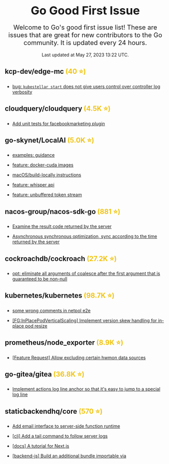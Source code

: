 <h1 align='center'><span style='font-size:36px;'>Go Good First Issue</span></h1>

<div align='center' style='font-size:20px;'>Welcome to Go's good first issue list! These are issues that are great for new contributors to the Go community. It is updated every 24 hours.</div> <br>



<div align='center'>Last updated at May 27, 2023 13:22 UTC.</div>


## kcp-dev/edge-mc <span style='color:#F1C40F'>(40 ⭐️)</span>

- [bug: `kubestellar start` does not give users control over controller log verbosity](https://github.com/kcp-dev/edge-mc/issues/399)


## cloudquery/cloudquery <span style='color:#F1C40F'>(4.5K ⭐️)</span>

- [Add unit tests for facebookmarketing plugin](https://github.com/cloudquery/cloudquery/issues/11024)


## go-skynet/LocalAI <span style='color:#F1C40F'>(5.0K ⭐️)</span>

- [examples: guidance](https://github.com/go-skynet/LocalAI/issues/304)

- [feature: docker-cuda images](https://github.com/go-skynet/LocalAI/issues/280)

- [macOS/build-locally instructions](https://github.com/go-skynet/LocalAI/issues/101)

- [feature: whisper api](https://github.com/go-skynet/LocalAI/issues/138)

- [feature: unbuffered token stream](https://github.com/go-skynet/LocalAI/issues/109)


## nacos-group/nacos-sdk-go <span style='color:#F1C40F'>(881 ⭐️)</span>

- [Examine the result code returned by the server](https://github.com/nacos-group/nacos-sdk-go/issues/619)

- [Asynchronous synchronous optimization, sync according to the time returned by the server](https://github.com/nacos-group/nacos-sdk-go/issues/618)


## cockroachdb/cockroach <span style='color:#F1C40F'>(27.2K ⭐️)</span>

- [opt: eliminate all arguments of coalesce after the first argument that is guaranteed to be non-null](https://github.com/cockroachdb/cockroach/issues/103596)


## kubernetes/kubernetes <span style='color:#F1C40F'>(98.7K ⭐️)</span>

- [some wrong comments in netpol e2e](https://github.com/kubernetes/kubernetes/issues/118263)

- [[FG:InPlacePodVerticalScaling] Implement version skew handling for in-place pod resize](https://github.com/kubernetes/kubernetes/issues/117767)


## prometheus/node_exporter <span style='color:#F1C40F'>(8.9K ⭐️)</span>

- [[Feature Request] Allow excluding certain hwmon data sources](https://github.com/prometheus/node_exporter/issues/2681)


## go-gitea/gitea <span style='color:#F1C40F'>(36.8K ⭐️)</span>

- [Implement actions log line anchor so that it's easy to jump to a special log line](https://github.com/go-gitea/gitea/issues/24593)


## staticbackendhq/core <span style='color:#F1C40F'>(570 ⭐️)</span>

- [Add email interface to server-side function runtime](https://github.com/staticbackendhq/core/issues/84)

- [[cli] Add a tail command to follow server logs](https://github.com/staticbackendhq/core/issues/85)

- [[docs] A tutorial for Next.js](https://github.com/staticbackendhq/core/issues/83)

- [[backend-js] Build an additional bundle importable via <script> tag](https://github.com/staticbackendhq/core/issues/81)

- [Database provider tests clean-up](https://github.com/staticbackendhq/core/issues/80)


## jesseduffield/lazygit <span style='color:#F1C40F'>(35.2K ⭐️)</span>

- [Branch Whitespace Char Option](https://github.com/jesseduffield/lazygit/issues/2663)

- [Is it possible to delete remote tags?](https://github.com/jesseduffield/lazygit/issues/2635)

- [Git fast forward branch to remote fails when there's the same tag name](https://github.com/jesseduffield/lazygit/issues/2625)

- [docs: document what lazygit dependency means](https://github.com/jesseduffield/lazygit/issues/2606)


## meshery/meshery <span style='color:#F1C40F'>(2.2K ⭐️)</span>

- [[CI] [Testing] Meshery Test plan link & guidelines for using it to "Continuous Integration / DevOps" template (.github/ISSUE_TEMPLATE/ci.md)](https://github.com/meshery/meshery/issues/7738)

- [Add dark mode support to dialogs in lifecycle page](https://github.com/meshery/meshery/issues/7697)


## kubernetes/test-infra <span style='color:#F1C40F'>(3.6K ⭐️)</span>

- [Sample manifests store minio credentials in cleartext](https://github.com/kubernetes/test-infra/issues/29455)


## prysmaticlabs/prysm <span style='color:#F1C40F'>(3.1K ⭐️)</span>

- [Re-enable Slasher E2E Test](https://github.com/prysmaticlabs/prysm/issues/12415)


## keptn/lifecycle-toolkit <span style='color:#F1C40F'>(83 ⭐️)</span>

- [Update "Intro to KLT"](https://github.com/keptn/lifecycle-toolkit/issues/1467)

- [Add xrefs between yaml-crd-ref pages and crd-ref pages](https://github.com/keptn/lifecycle-toolkit/issues/1465)

- [reflect StatefulSets and DaemonSets in "Integrate" page](https://github.com/keptn/lifecycle-toolkit/issues/1451)

- [[research] Can KLT be run in code spaces & tutorial in Jupyter Notebooks](https://github.com/keptn/lifecycle-toolkit/issues/1441)

- [Apps Page Text needs tweaked](https://github.com/keptn/lifecycle-toolkit/issues/1311)

- [readme should point to website not repo](https://github.com/keptn/lifecycle-toolkit/issues/1327)

- [[Metrics] Add new "Keptn Metric Providers" heading](https://github.com/keptn/lifecycle-toolkit/issues/1315)

- [Apps Page Needs Expansion ](https://github.com/keptn/lifecycle-toolkit/issues/1310)


## woodpecker-ci/woodpecker <span style='color:#F1C40F'>(2.6K ⭐️)</span>

- [User Secrets](https://github.com/woodpecker-ci/woodpecker/issues/1739)

- [Add terminology glossary to to the docs](https://github.com/woodpecker-ci/woodpecker/issues/1724)


## parca-dev/parca-agent <span style='color:#F1C40F'>(322 ⭐️)</span>

- [local-test/debugging: Scrape agents pprof endpoints for memory profiles](https://github.com/parca-dev/parca-agent/issues/1674)

- [local-test/debugging: Add and configure Jaeger to local cluster setup for testing/debugging](https://github.com/parca-dev/parca-agent/issues/1663)

- [local-test/debugging: Add and configure Loki to local cluster setup for testing/debugging](https://github.com/parca-dev/parca-agent/issues/1662)


## sourcegraph/sourcegraph <span style='color:#F1C40F'>(7.9K ⭐️)</span>

- [Cody: Open context search results links as workspace file](https://github.com/sourcegraph/sourcegraph/issues/51490)


## k8sgpt-ai/k8sgpt <span style='color:#F1C40F'>(2.4K ⭐️)</span>

- [[Feature]: Enhance Auth command](https://github.com/k8sgpt-ai/k8sgpt/issues/388)

- [[Feature]: Guide to writing an integration ](https://github.com/k8sgpt-ai/k8sgpt/issues/360)

- [[Feature]: Help wanted: Bring Trivy integration settings into config](https://github.com/k8sgpt-ai/k8sgpt/issues/359)


## stv0g/cunicu <span style='color:#F1C40F'>(78 ⭐️)</span>

- [Create Nix package](https://github.com/stv0g/cunicu/issues/145)


## pactus-project/pactus <span style='color:#F1C40F'>(32 ⭐️)</span>

- [Reset config file to default when user deletes it](https://github.com/pactus-project/pactus/issues/478)


## kubernetes/ingress-nginx <span style='color:#F1C40F'>(15.0K ⭐️)</span>

- [Not run all of our CI tests on documentation updates or changes to markdown](https://github.com/kubernetes/ingress-nginx/issues/9953)


## lf-edge/ekuiper <span style='color:#F1C40F'>(1.0K ⭐️)</span>

- [Call for function implementations](https://github.com/lf-edge/ekuiper/issues/1869)


## oboukili/terraform-provider-argocd <span style='color:#F1C40F'>(276 ⭐️)</span>

- [support for `ignoreMissingValueFiles` helm application parameter](https://github.com/oboukili/terraform-provider-argocd/issues/287)


## thanos-io/thanos <span style='color:#F1C40F'>(11.8K ⭐️)</span>

- [Rules UI show recording rules in wrong order](https://github.com/thanos-io/thanos/issues/6360)


## milvus-io/milvus <span style='color:#F1C40F'>(19.0K ⭐️)</span>

- [[Feature]: Adding rate limiting to the Flush API](https://github.com/milvus-io/milvus/issues/24346)

- [[Enhancement]: Use generic to simplify XXclient code ](https://github.com/milvus-io/milvus/issues/24196)

- [[Enhancement]: Add linter to finds structures with uninitialized fields](https://github.com/milvus-io/milvus/issues/24215)

- [[Feature]: Support ALL, ANY for Array types](https://github.com/milvus-io/milvus/issues/23867)


## kserve/modelmesh-serving <span style='color:#F1C40F'>(135 ⭐️)</span>

- [Add note to install docs to use doc for latest released version](https://github.com/kserve/modelmesh-serving/issues/366)


## terrastruct/d2 <span style='color:#F1C40F'>(13.5K ⭐️)</span>

- [3d sides don't respect theme](https://github.com/terrastruct/d2/issues/1337)


## etcd-io/etcd <span style='color:#F1C40F'>(43.5K ⭐️)</span>

- [Introduce linting for actions workflow files](https://github.com/etcd-io/etcd/issues/15955)


## openziti/ziti <span style='color:#F1C40F'>(1.1K ⭐️)</span>

- [Handle GITHUB errors in quickstart](https://github.com/openziti/ziti/issues/1122)

- [getZiti should not re-download the binary](https://github.com/openziti/ziti/issues/1116)


## containers/podman <span style='color:#F1C40F'>(18.0K ⭐️)</span>

- [Container completions broken when inspecting without specifying `container` in the command](https://github.com/containers/podman/issues/18672)

- [Invalid "Last Up" time in HyperV ](https://github.com/containers/podman/issues/18522)


## googleapis/api-linter <span style='color:#F1C40F'>(470 ⭐️)</span>

- [AIP-213: disallow cross-API dependencies](https://github.com/googleapis/api-linter/issues/1153)


## temporalio/temporal <span style='color:#F1C40F'>(7.2K ⭐️)</span>

- [Allow zero port in config](https://github.com/temporalio/temporal/issues/4329)


## ava-labs/avalanchego <span style='color:#F1C40F'>(1.8K ⭐️)</span>

- [Add clock skew metrics](https://github.com/ava-labs/avalanchego/issues/1542)

- [Add CI check that auto-generated code is up to date.](https://github.com/ava-labs/avalanchego/issues/1553)

- [Add P-chain config for cache sizes](https://github.com/ava-labs/avalanchego/issues/1522)


## grpc-ecosystem/grpc-gateway <span style='color:#F1C40F'>(15.5K ⭐️)</span>

- [README section 3](https://github.com/grpc-ecosystem/grpc-gateway/issues/3320)


## bacalhau-project/bacalhau <span style='color:#F1C40F'>(355 ⭐️)</span>

- [Old-style Publisher fields cause the job to be rejected](https://github.com/bacalhau-project/bacalhau/issues/2447)


## open-telemetry/opentelemetry-collector <span style='color:#F1C40F'>(3.0K ⭐️)</span>

- [[admin] Validate version format in release workflow](https://github.com/open-telemetry/opentelemetry-collector/issues/7627)


## kubernetes-sigs/aws-load-balancer-controller <span style='color:#F1C40F'>(3.4K ⭐️)</span>

- [Incorrect apiVersion for CertManager Issuer/Certificate ](https://github.com/kubernetes-sigs/aws-load-balancer-controller/issues/3188)


## dolthub/dolt <span style='color:#F1C40F'>(14.9K ⭐️)</span>

- [`dolt_diff_summary` system table should hide tables ignored by `dolt_ignore`](https://github.com/dolthub/dolt/issues/5861)

- [Add alternative to `dolt_status` system table that includes tables ignored by system_ignore](https://github.com/dolthub/dolt/issues/5862)


## grafana/agent <span style='color:#F1C40F'>(1.1K ⭐️)</span>

- [loki.source.file doesn't pick up the file if it's created after the agent starts](https://github.com/grafana/agent/issues/3954)

- [Allow mounting the config via a secret instead of a configmap or provide an easier way to override default](https://github.com/grafana/agent/issues/3930)

- [module.git should support authentication](https://github.com/grafana/agent/issues/3694)

- [Create module.http component](https://github.com/grafana/agent/issues/3875)


## antrea-io/antrea <span style='color:#F1C40F'>(1.5K ⭐️)</span>

- [[Windows] Additional line breaks exists when parsing NetNAT CIDR](https://github.com/antrea-io/antrea/issues/4915)


## open-telemetry/opentelemetry-collector-contrib <span style='color:#F1C40F'>(1.8K ⭐️)</span>

- [bump github.com/prometheus/common from 0.43.0 to 0.44.0 causes issues](https://github.com/open-telemetry/opentelemetry-collector-contrib/issues/22721)

- [Bump k8s.io/apimachinery from 0.27.1 to 0.27.2 causes issues](https://github.com/open-telemetry/opentelemetry-collector-contrib/issues/22719)

- [[pkg/stanza] Do we need `flushUncombined` in the recombine operator?](https://github.com/open-telemetry/opentelemetry-collector-contrib/issues/22140)

- [Migrate to latest semconv version and ensure we regularly update going forward](https://github.com/open-telemetry/opentelemetry-collector-contrib/issues/22095)

- [[processor/k8sattributes] Review warnings associated with processor](https://github.com/open-telemetry/opentelemetry-collector-contrib/issues/21789)

- [[chore] Split codeql job in groups](https://github.com/open-telemetry/opentelemetry-collector-contrib/issues/21823)

- [[cmd/mdatagen] Document metadata.yaml schema](https://github.com/open-telemetry/opentelemetry-collector-contrib/issues/21800)

- [[chore] [CI] Include updating the otelcontribcol ocb manifest in make update-otel target](https://github.com/open-telemetry/opentelemetry-collector-contrib/issues/21632)

- [Add Unix Domain Socket Listener to statsdreceiver](https://github.com/open-telemetry/opentelemetry-collector-contrib/issues/21385)


## aquasecurity/trivy <span style='color:#F1C40F'>(17.5K ⭐️)</span>

- [feat: add support Ubuntu 23.04](https://github.com/aquasecurity/trivy/issues/4298)


## celestiaorg/celestia-app <span style='color:#F1C40F'>(179 ⭐️)</span>

- [Create a helper function that generates an EDS directly from block data](https://github.com/celestiaorg/celestia-app/issues/1830)

- [Un-export namespace slices and export getters](https://github.com/celestiaorg/celestia-app/issues/1809)

- [Visual representation of share for share splitting tests](https://github.com/celestiaorg/celestia-app/issues/1789)

- [[nit] Can we use `2*2` instead of `4` in the `generateShares(4)`, it is more clear how 4 is calculated and why.](https://github.com/celestiaorg/celestia-app/issues/1788)

- [Godoc for TestMinDataAvailabilityHeader](https://github.com/celestiaorg/celestia-app/issues/1787)

- [ADR11 update NMT node size](https://github.com/celestiaorg/celestia-app/issues/1727)

- [Prefer Erasured NMT namespace size rather than appconsts](https://github.com/celestiaorg/celestia-app/issues/1783)

- [Further test the data commitment catchup mechanism](https://github.com/celestiaorg/celestia-app/issues/1769)

- [Identify why CI isn't failing for `make lint` errors](https://github.com/celestiaorg/celestia-app/issues/1671)


## cri-o/cri-o <span style='color:#F1C40F'>(4.6K ⭐️)</span>

- [document configuration deprecation process](https://github.com/cri-o/cri-o/issues/6959)

- [drop config migration](https://github.com/cri-o/cri-o/issues/6884)


## project-zot/zot <span style='color:#F1C40F'>(377 ⭐️)</span>

- [[Feat]: propagate error msgs to the client (but be mindful of OCI dist-spec)](https://github.com/project-zot/zot/issues/1418)


## labdao/plex <span style='color:#F1C40F'>(20 ⭐️)</span>

- [add vina to PLEX](https://github.com/labdao/plex/issues/294)


## libp2p/go-libp2p <span style='color:#F1C40F'>(5.2K ⭐️)</span>

- [nat: use libp2p UserAgent for the UPnP comment string](https://github.com/libp2p/go-libp2p/issues/2307)

- [drop minio package for SHA256 with Go 1.21](https://github.com/libp2p/go-libp2p/issues/2308)

- [mDNS discovery interoperability between Go and Javascript](https://github.com/libp2p/go-libp2p/issues/2275)


## osmosis-labs/osmosis <span style='color:#F1C40F'>(735 ⭐️)</span>

- [CI: Don't require changelog & state machine labels for markdown only changes](https://github.com/osmosis-labs/osmosis/issues/5270)


## hashicorp/terraform-provider-azurerm <span style='color:#F1C40F'>(4.0K ⭐️)</span>

- [Data source `azurerm_databricks_workspace` returns wrong `managed_disk_identity`](https://github.com/hashicorp/terraform-provider-azurerm/issues/21608)

